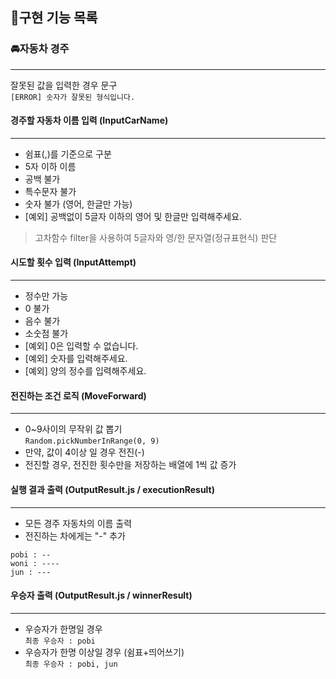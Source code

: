 ## 📍구현 기능 목록

### 🚘자동차 경주

---

잘못된 값을 입력한 경우 문구  
`[ERROR] 숫자가 잘못된 형식입니다.`

#### 경주할 자동차 이름 입력 (InputCarName)

---

- 쉼표(,)를 기준으로 구분
- 5자 이하 이름
- 공백 불가
- 특수문자 불가
- 숫자 불가 (영어, 한글만 가능)
- [예외] 공백없이 5글자 이하의 영어 및 한글만 입력해주세요.

> 고차함수 filter을 사용하여 5글자와 영/한 문자열(정규표현식) 판단

#### 시도할 횟수 입력 (InputAttempt)

---

- 정수만 가능
- 0 불가
- 음수 불가
- 소숫점 불가
- [예외] 0은 입력할 수 없습니다.
- [예외] 숫자를 입력해주세요.
- [예외] 양의 정수를 입력해주세요.

#### 전진하는 조건 로직 (MoveForward)

---

- 0~9사이의 무작위 값 뽑기  
  `Random.pickNumberInRange(0, 9)`
- 만약, 값이 4이상 일 경우 전진(-)
- 전진할 경우, 전진한 횟수만을 저장하는 배열에 1씩 값 증가

#### 실행 결과 출력 (OutputResult.js / executionResult)

---

- 모든 경주 자동차의 이름 출력
- 전진하는 차에게는 "-" 추가

```
pobi : --
woni : ----
jun : ---
```

#### 우승자 출력 (OutputResult.js / winnerResult)

---

- 우승자가 한명일 경우  
  `최종 우승자 : pobi`
- 우승자가 한명 이상일 경우 (쉼표+띄어쓰기)  
  `최종 우승자 : pobi, jun`
